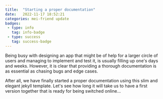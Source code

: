 ```yaml
---
title:  "Starting a proper documentation"
date:   2022-11-17 18:52:21
categories: mei-friend update
badges:
 - type: info
   tag: info-badge
 - type: success
   tag: success-badge
---
```


Being busy with designing an app that might be of help for a larger circle of users and managing to implement and test it, is usually filling up one's days and weeks. However, it is clear that providing a thorough documentation is as essential as chasing bugs and edge cases. 

After all, we have finally started a proper documentation using this slim and elegant jekyll template. Let's see how long it will take us to have a first version together that is ready for being switched online...
